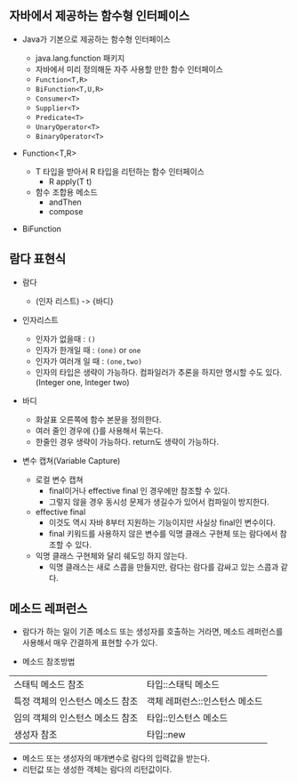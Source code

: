 ## 자바에서 제공하는 함수형 인터페이스

- Java가 기본으로 제공하는 함수형 인터페이스
    - java.lang.function 패키지
    - 자바에서 미리 정의해둔 자주 사용할 만한 함수 인터페이스
    - `Function<T,R>`
    - `BiFunction<T,U,R>`
    - `Consumer<T>`
    - `Supplier<T>`
    - `Predicate<T>`
    - `UnaryOperator<T>`
    - `BinaryOperator<T>`

- Function<T,R>
    - T 타입을 받아서 R 타입을 리턴하는 함수 인터페이스
        - R apply(T t)
    - 함수 조합용 메소드
        - andThen
        - compose

- BiFunction


## 람다 표현식

- 람다
    - (인자 리스트) -> {바디}

- 인자리스트
    - 인자가 없을때 : `()`
    - 인자가 한개일 때 : `(one)` or `one`
    - 인자가 여러개 일 때 : `(one,two)`
    - 인자의 타입은 생략이 가능하다. 컴파일러가 추론을 하지만 명시할 수도 있다. (Integer one, Integer two)
- 바디
    - 화살표 오른쪽에 함수 본문을 정의한다.
    - 여러 줄인 경우에 {}를 사용해서 묶는다.
    - 한줄인 경우 생략이 가능하다. return도 생략이 가능하다.
- 변수 캡쳐(Variable Capture)
    - 로컬 변수 캡쳐
        - final이거나 effective final 인 경우에만 참조할 수 있다.
        - 그렇지 않을 경우 동시성 문제가 생길수가 있어서 컴파일이 방지한다.
    - effective final
        - 이것도 역시 자바 8부터 지원하는 기능이지만 사실상 final인 변수이다.
        - final 키워드를 사용하지 않은 변수를 익명 클래스 구현체 또는 람다에서 참조할 수 있다.
    - 익명 클래스 구현체와 달리 쉐도잉 하지 않는다.
        - 익명 클래스는 새로 스콥을 만들지만, 람다는 람다를 감싸고 있는 스콥과 같다.
    
## 메소드 레퍼런스

- 람다가 하는 일이 기존 메소드 또는 생성자를 호출하는 거라면, 메소드 레퍼런스를 사용해서 매우 간결하게 표현할 수가 있다.

- 메소드 참조방법

||| 
|--------|---------|
|스태틱 메소드 참조|타입::스태틱 메소드|
|특정 객체의 인스턴스 메소드 참조|객체 레퍼런스::인스턴스 메소드|
|임의 객체의 인스턴스 메소드 참조|타입::인스턴스 메소드|
|생성자 참조|타입::new|

- 메소드 또는 생성자의 매개변수로 람다의 입력값을 받는다.
- 리턴값 또는 생성한 객체는 람다의 리턴값이다.